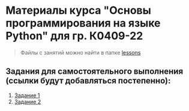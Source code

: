# Материалы курса "Основы программирования на языке Python" для гр. К0409-22

> Файлы с занятий можно найти в папке [lessons](lessons)

## Задания для самостоятельного выполнения (ссылки будут добавляться постепенно):

1. [Задание 1](https://classroom.github.com/a/ipzIWNUb)
2. [Задание 2](https://classroom.github.com/a/GLPb-nbu)
